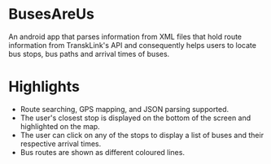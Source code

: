 # BusesAreUs

An android app that parses information from XML files that hold route information from TranskLink's API and consequently helps users to locate bus stops, bus paths and arrival times of buses.

# Highlights
- Route searching, GPS mapping, and JSON parsing supported.
- The user's closest stop is displayed on the bottom of the screen and highlighted on the map.
- The user can click on any of the stops to display a list of buses and their respective arrival times.
- Bus routes are shown as different coloured lines.
